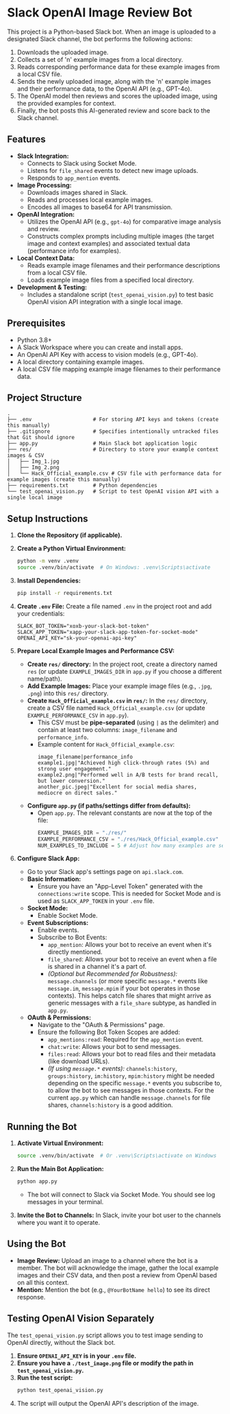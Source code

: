 # Slack OpenAI Image Review Bot

This project is a Python-based Slack bot. When an image is uploaded to a designated Slack channel, the bot performs the following actions:
1.  Downloads the uploaded image.
2.  Collects a set of 'n' example images from a local directory.
3.  Reads corresponding performance data for these example images from a local CSV file.
4.  Sends the newly uploaded image, along with the 'n' example images and their performance data, to the OpenAI API (e.g., GPT-4o).
5.  The OpenAI model then reviews and scores the uploaded image, using the provided examples for context.
6.  Finally, the bot posts this AI-generated review and score back to the Slack channel.

## Features

*   **Slack Integration:**
    *   Connects to Slack using Socket Mode.
    *   Listens for `file_shared` events to detect new image uploads.
    *   Responds to `app_mention` events.
*   **Image Processing:**
    *   Downloads images shared in Slack.
    *   Reads and processes local example images.
    *   Encodes all images to base64 for API transmission.
*   **OpenAI Integration:**
    *   Utilizes the OpenAI API (e.g., `gpt-4o`) for comparative image analysis and review.
    *   Constructs complex prompts including multiple images (the target image and context examples) and associated textual data (performance info for examples).
*   **Local Context Data:**
    *   Reads example image filenames and their performance descriptions from a local CSV file.
    *   Loads example image files from a specified local directory.
*   **Development & Testing:**
    *   Includes a standalone script (`test_openai_vision.py`) to test basic OpenAI vision API integration with a single local image.

## Prerequisites

*   Python 3.8+
*   A Slack Workspace where you can create and install apps.
*   An OpenAI API Key with access to vision models (e.g., GPT-4o).
*   A local directory containing example images.
*   A local CSV file mapping example image filenames to their performance data.

## Project Structure

```
.
├── .env                    # For storing API keys and tokens (create this manually)
├── .gitignore              # Specifies intentionally untracked files that Git should ignore
├── app.py                  # Main Slack bot application logic
├── res/                    # Directory to store your example context images & CSV
│   ├── Img_1.jpg
│   ├── Img_2.png
│   └── Hack_Official_example.csv # CSV file with performance data for example images (create this manually)
├── requirements.txt        # Python dependencies
└── test_openai_vision.py   # Script to test OpenAI vision API with a single local image
```

## Setup Instructions

1.  **Clone the Repository (if applicable).**

2.  **Create a Python Virtual Environment:**
    ```bash
    python -m venv .venv
    source .venv/bin/activate  # On Windows: .venv\Scripts\activate
    ```

3.  **Install Dependencies:**
    ```bash
    pip install -r requirements.txt
    ```

4.  **Create `.env` File:**
    Create a file named `.env` in the project root and add your credentials:
    ```env
    SLACK_BOT_TOKEN="xoxb-your-slack-bot-token"
    SLACK_APP_TOKEN="xapp-your-slack-app-token-for-socket-mode"
    OPENAI_API_KEY="sk-your-openai-api-key"
    ```

5.  **Prepare Local Example Images and Performance CSV:**
    *   **Create `res/` directory:** In the project root, create a directory named `res` (or update `EXAMPLE_IMAGES_DIR` in `app.py` if you choose a different name/path).
    *   **Add Example Images:** Place your example image files (e.g., `.jpg`, `.png`) into this `res/` directory.
    *   **Create `Hack_Official_example.csv` in `res/`:** In the `res/` directory, create a CSV file named `Hack_Official_example.csv` (or update `EXAMPLE_PERFORMANCE_CSV` in `app.py`).
        *   This CSV must be **pipe-separated** (using `|` as the delimiter) and contain at least two columns: `image_filename` and `performance_info`.
        *   Example content for `Hack_Official_example.csv`:
            ```csv
            image_filename|performance_info
            example1.jpg|"Achieved high click-through rates (5%) and strong user engagement."
            example2.png|"Performed well in A/B tests for brand recall, but lower conversion."
            another_pic.jpeg|"Excellent for social media shares, mediocre on direct sales."
            ```
    *   **Configure `app.py` (if paths/settings differ from defaults):**
        *   Open `app.py`. The relevant constants are now at the top of the file:
            ```python
            EXAMPLE_IMAGES_DIR = "./res/"
            EXAMPLE_PERFORMANCE_CSV = "./res/Hack_Official_example.csv"
            NUM_EXAMPLES_TO_INCLUDE = 5 # Adjust how many examples are sent
            ```

6.  **Configure Slack App:**
    *   Go to your Slack app's settings page on `api.slack.com`.
    *   **Basic Information:**
        *   Ensure you have an "App-Level Token" generated with the `connections:write` scope. This is needed for Socket Mode and is used as `SLACK_APP_TOKEN` in your `.env` file.
    *   **Socket Mode:**
        *   Enable Socket Mode.
    *   **Event Subscriptions:**
        *   Enable events.
        *   Subscribe to Bot Events:
            *   `app_mention`: Allows your bot to receive an event when it's directly mentioned.
            *   `file_shared`: Allows your bot to receive an event when a file is shared in a channel it's a part of.
            *   *(Optional but Recommended for Robustness):* `message.channels` (or more specific `message.*` events like `message.im`, `message.mpim` if your bot operates in those contexts). This helps catch file shares that might arrive as generic messages with a `file_share` subtype, as handled in `app.py`.
    *   **OAuth & Permissions:**
        *   Navigate to the "OAuth & Permissions" page.
        *   Ensure the following Bot Token Scopes are added:
            *   `app_mentions:read`: Required for the `app_mention` event.
            *   `chat:write`: Allows your bot to send messages.
            *   `files:read`: Allows your bot to read files and their metadata (like download URLs).
            *   *(If using `message.*` events):* `channels:history`, `groups:history`, `im:history`, `mpim:history` might be needed depending on the specific `message.*` events you subscribe to, to allow the bot to see messages in those contexts. For the current `app.py` which can handle `message.channels` for file shares, `channels:history` is a good addition.

## Running the Bot

1.  **Activate Virtual Environment:**
    ```bash
    source .venv/bin/activate  # Or .venv\Scripts\activate on Windows
    ```

2.  **Run the Main Bot Application:**
    ```bash
    python app.py
    ```
    *   The bot will connect to Slack via Socket Mode. You should see log messages in your terminal.

3.  **Invite the Bot to Channels:** In Slack, invite your bot user to the channels where you want it to operate.

## Using the Bot

*   **Image Review:** Upload an image to a channel where the bot is a member. The bot will acknowledge the image, gather the local example images and their CSV data, and then post a review from OpenAI based on all this context.
*   **Mention:** Mention the bot (e.g., `@YourBotName hello`) to see its direct response.

## Testing OpenAI Vision Separately

The `test_openai_vision.py` script allows you to test image sending to OpenAI directly, without the Slack bot.

1.  **Ensure `OPENAI_API_KEY` is in your `.env` file.**
2.  **Ensure you have a `./test_image.png` file or modify the path in `test_openai_vision.py`.**
3.  **Run the test script:**
    ```bash
    python test_openai_vision.py
    ```
4.  The script will output the OpenAI API's description of the image.
